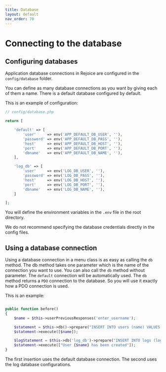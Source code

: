 ```yaml
---
title: Database
layout: default
nav_order: 70
---
```


<h1>Connecting to the database</h1>

## Configuring databases
Application database connections in Rejoice are configured in the `config/database` folder.

You can define as many database connections as you want by giving each of them a name. There is a default database configured by default.

This is an example of configuration:
```php
// config/database.php

return [

    'default' => [
        'user'     => env('APP_DEFAULT_DB_USER', ''),
        'password' => env('APP_DEFAULT_DB_PASS', ''),
        'host'     => env('APP_DEFAULT_DB_HOST', ''),
        'port'     => env('APP_DEFAULT_DB_PORT', ''),
        'dbname'   => env('APP_DEFAULT_DB_NAME', ''),
    ],

    'log_db' => [
        'user'     => env('LOG_DB_USER', ''),
        'password' => env('LOG_DB_PASS', ''),
        'host'     => env('LOG_DB_HOST', ''),
        'port'     => env('LOG_DB_PORT', ''),
        'dbname'   => env('LOG_DB_NAME', ''),
    ]

];
```

You will define the environment variables in the `.env` file in the root directory.

<div class="note note-warning">
We do not recommend specifying the database credentials directly in the config files.
</div>

## Using a database connection
Using a database connection in a menu class is as easy as calling the `db` method.
The db method takes one parameter which is the name of the connection you want to use.
You can also call the `db` method without parameter. The `default` connection will be automatically used.
The `db` method returns a `PDO` connection to the database. So you will use it exactly how a PDO connection is used.

This is an example:
```php

public function before()
{
    $name = $this->userPreviousResponses('enter_username');

    $statement = $this->db()->prepare("INSERT INTO users (name) VALUES (?)");
    $statement->execute([$name]);

    $logStatement = $this->db('log_db')->prepare("INSERT INTO logs (log_text) VALUES (?)");
    $statement->execute(["User {$name} has been created"]);
}
```

The first insertion uses the default database connection. The second uses the log database configurations.
